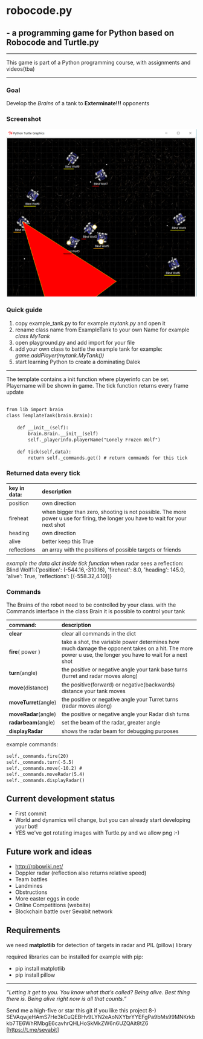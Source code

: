 # robocode.py

## - a programming game for Python based on Robocode and Turtle.py
***
This game is part of a Python programming course, with assignments and videos(tba)
***

### Goal

Develop the _Brains_ of a tank to **Exterminate!!!** opponents


### Screenshot

![Screenshot](/extra/PyTanks-Screenshot.PNG?raw=true "Robocode.Py Screenshot")

### Quick guide

1) copy example_tank.py to for example  _mytank.py_ and open it
2) rename class name from ExampleTank to your own Name for example _class MyTank_
3) open playground.py and add import for your file
4) add your own class to battle the example tank for example:  _game.addPlayer(mytank.MyTank())_
5) start learning Python to create a dominating Dalek

---


The template contains a init function where playerinfo can be set. Playername will be shown in game.
The tick function returns every frame update

##

```
from lib import brain
class TemplateTank(brain.Brain):

    def __init__(self):
        brain.Brain.__init__(self)
        self._playerinfo.playerName("Lonely Frozen Wolf")

    def tick(self,data):
        return self._commands.get() # return commands for this tick
```



### Returned data every tick

| key in data:  | description |
|:------------- |:-------------|
| position  |  own direction |
| fireheat |  when bigger than zero, shooting is not possible. The more power u use for firing, the longer you have to wait for your next shot|
| heading | own direction |
| alive |  better keep this True |
| reflections| an array with the positions of possible targets or friends |

_example the data dict inside tick function_
when radar sees a reflection:
Blind Wolf1:{'position': (-544.16,-310.16), 'fireheat': 8.0, 'heading': 145.0, 'alive': True, 'reflections': [(-558.32,4.10)]}

### Commands
The Brains of the robot need to be controlled by your class.
with the Commands interface in the class Brain it is possible to control your tank

| command:  | description |
|:------------- |:-------------|
|**clear**|  clear all commands in the dict|
|**fire**( power ) |  take a shot, the variable power determines how much damage the opponent takes on a hit. The more power u use, the longer you have to wait for a next shot|
|**turn**(angle) | the positive or negative angle your tank base turns (turret and radar moves along) |
|**move**(distance)| the positive(forward) or negative(backwards) distance your tank moves |
|**moveTurret**(angle)| the positive or negative angle your Turret turns (radar moves along) |
|**moveRadar**(angle) | the positive or negative angle your Radar dish turns |
|**radarbeam**(angle)| set the beam of the radar, greater angle |
|**displayRadar**| shows the radar beam for debugging purposes |

example commands:
```
self._commands.fire(20)
self._commands.turn(-5.5)
self._commands.move(-10.2) #
self._commands.moveRadar(5.4)
self._commands.displayRadar()
```

## Current development status
* First commit
* World and dynamics will change, but you can already start developing your bot!
* YES we've got rotating images with Turtle.py and we allow png :-)


## Future work and ideas
* http://robowiki.net/
* Doppler radar (reflection also returns relative speed)
* Team battles
* Landmines
* Obstructions
* More easter eggs in code
* Online Competitions (website)
* Blockchain battle over Sevabit network


## Requirements
we need **matplotlib** for detection of targets in radar and PIL (pillow) library

required libraries can be installed for example with pip:
* pip install matplotlib
* pip install pillow


***
_“Letting it get to you. You know what that’s called? Being alive. Best thing there is. Being alive right now is all that counts.”_



Send me a high-five or star this git if you like this project 8-)
SEVAqwjeHAmS7He3kCuQEBHv9LYN2eAoNXYbrYYEFgPa9bMs99MNKrkbkb7TE6WhRMbgE6cavhrQHLHoSkMkZW6n6UZQAit8tZ6
[https://t.me/sevabit]


